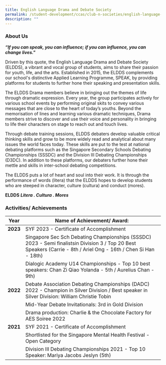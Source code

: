 ```yaml
---
title: English Language Drama and Debate Society
permalink: /student-development/ccas/club-n-societies/english-language-drama-and-debate-society/
description: ""
---
```

### About Us

_**“If you can speak, you can influence; if you can influence, you can change lives."**_

  

Driven by this quote, the English Language Drama and Debate Society (ELDDS), a vibrant and vocal group of students, aims to share their passion for youth, life, and the arts. Established in 2015, the ELDDS complements our school's distinctive Applied Learning Programme, SPEAK, by providing platforms for students to further hone their speaking and presentation skills.

  

The ELDDS Drama members believe in bringing out the themes of life through dramatic expression. Every year, the group participates actively for various school events by performing original skits to convey various messages that are close to the heart of today’s youths. Beyond the memorisation of lines and learning various dramatic techniques, Drama members strive to discover and use their voice and personality in bringing to life their characters on stage to reach out and touch lives.

  

Through debate training sessions, ELDDS debaters develop valuable critical thinking skills and grow to be more widely read and analytical about many issues the world faces today. These skills are put to the test at national debating platforms such as the Singapore Secondary Schools Debating Championships (SSSDC) and the Division III Debating Championships (D3DC). In addition to these platforms, our debaters further hone their mettle and skills in inter-school debating competitions.

  

The ELDDS puts a lot of heart and soul into their work. It is through the performance of words (litera) that the ELDDS hopes to develop students who are steeped in character, culture (cultura) and conduct (mores).

**ELDDS**  **_Litera . Cultura . Mores_**


  

### Activities/ Achievements



| Year | Name of Achievement/ Award: | 
| -------- | -------- | 
| **2023**   | SYF 2023 - Certificate of Accomplishment| 
|   |  Singapore Sec Sch Debating Championships (SSSDC) 2023 - Semi finalistsin Division 3 / Top 20 Best Speakers (Carrie - 8th / Ariel Ong - 16th / Chen Si Han - 18th) | 
|    |Dialogic Academy U14 Championships - Top 10 best speakers: Chan Zi Qiao Yolanda - 5th / Aurelius Chan - 9th)  | 
|**2022**   | Debate Association Debating Championships (DADC) 2022 - Champion in Silver Division / Best speaker in Silver Division: William Christie Tobin   |
|    | Mid-Year Debate Invitationals: 3rd in Gold Division  |
|   | Drama production: Charlie & the Chocolate Factory for AES Soiree 2022  | 
 | **2021**   | SYF 2021 - Certificate of Accomplishment  | 
|  |  Shortlisted for the Singapore Mental Health Festival - Open Category |  
|   |  Division III Debating Championships 2021 - Top 10 Speaker: Mariya Jacobs Jeslyn (5th)  |